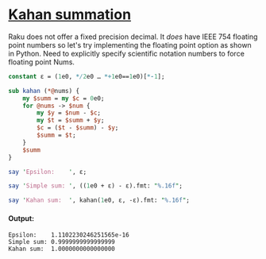 [1]: https://rosettacode.org/wiki/Kahan_summation

# [Kahan summation][1]





Raku does not offer a fixed precision decimal. It *does* have IEEE 754 floating point numbers so let's try implementing the floating point option as shown in Python. Need to explicitly specify scientific notation numbers to force floating point Nums.

```perl
constant ε = (1e0, */2e0 … *+1e0==1e0)[*-1];

sub kahan (*@nums) {
    my $summ = my $c = 0e0;
    for @nums -> $num {
        my $y = $num - $c;
        my $t = $summ + $y;
        $c = ($t - $summ) - $y;
        $summ = $t;
    }
    $summ
}

say 'Epsilon:    ', ε;

say 'Simple sum: ', ((1e0 + ε) - ε).fmt: "%.16f";

say 'Kahan sum:  ', kahan(1e0, ε, -ε).fmt: "%.16f";
```

#### Output:
```
Epsilon:    1.1102230246251565e-16
Simple sum: 0.9999999999999999
Kahan sum:  1.0000000000000000
```
